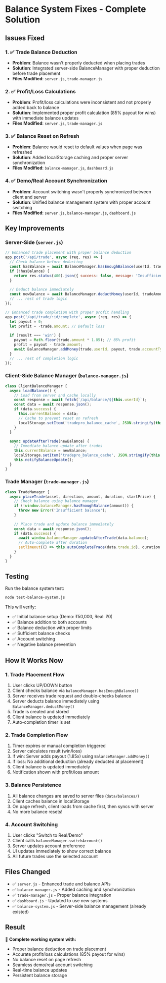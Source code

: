 # Balance System Fixes - Complete Solution

## Issues Fixed

### 1. ✅ Trade Balance Deduction
- **Problem**: Balance wasn't properly deducted when placing trades
- **Solution**: Integrated server-side BalanceManager with proper deduction before trade placement
- **Files Modified**: `server.js`, `trade-manager.js`

### 2. ✅ Profit/Loss Calculations
- **Problem**: Profit/loss calculations were inconsistent and not properly added back to balance
- **Solution**: Implemented proper profit calculation (85% payout for wins) with immediate balance updates
- **Files Modified**: `server.js`, `trade-manager.js`

### 3. ✅ Balance Reset on Refresh
- **Problem**: Balance would reset to default values when page was refreshed
- **Solution**: Added localStorage caching and proper server synchronization
- **Files Modified**: `balance-manager.js`, `dashboard.js`

### 4. ✅ Demo/Real Account Synchronization
- **Problem**: Account switching wasn't properly synchronized between client and server
- **Solution**: Unified balance management system with proper account switching
- **Files Modified**: `server.js`, `balance-manager.js`, `dashboard.js`

## Key Improvements

### Server-Side (`server.js`)
```javascript
// Enhanced trade placement with proper balance deduction
app.post('/api/trade', async (req, res) => {
  // Check balance before deducting
  const hasBalance = await BalanceManager.hasEnoughBalance(userId, tradeAmount, account);
  if (!hasBalance) {
    return res.status(400).json({ success: false, message: 'Insufficient balance' });
  }
  
  // Deduct balance immediately
  const newBalance = await BalanceManager.deductMoney(userId, tradeAmount, account);
  // ... rest of trade logic
});

// Enhanced trade completion with proper profit handling
app.post('/api/trade/:id/complete', async (req, res) => {
  let payout = 0;
  let profit = -trade.amount; // Default loss
  
  if (result === 'win') {
    payout = Math.floor(trade.amount * 1.85); // 85% profit
    profit = payout - trade.amount;
    await BalanceManager.addMoney(trade.userId, payout, trade.accountType);
  }
  // ... rest of completion logic
});
```

### Client-Side Balance Manager (`balance-manager.js`)
```javascript
class ClientBalanceManager {
  async loadBalance() {
    // Load from server and cache locally
    const response = await fetch(`/api/balance/${this.userId}`);
    const data = await response.json();
    if (data.success) {
      this.currentBalance = data;
      // Cache to prevent reset on refresh
      localStorage.setItem('tradepro_balance_cache', JSON.stringify(this.currentBalance));
    }
  }
  
  async updateAfterTrade(newBalance) {
    // Immediate balance update after trades
    this.currentBalance = newBalance;
    localStorage.setItem('tradepro_balance_cache', JSON.stringify(this.currentBalance));
    this.notifyBalanceUpdate();
  }
}
```

### Trade Manager (`trade-manager.js`)
```javascript
class TradeManager {
  async placeTrade(asset, direction, amount, duration, startPrice) {
    // Check balance using balance manager
    if (!window.balanceManager.hasEnoughBalance(amount)) {
      throw new Error('Insufficient balance');
    }
    
    // Place trade and update balance immediately
    const data = await response.json();
    if (data.success) {
      await window.balanceManager.updateAfterTrade(data.balance);
      // Auto-complete after duration
      setTimeout(() => this.autoCompleteTrade(data.trade.id), duration * 1000);
    }
  }
}
```

## Testing

Run the balance system test:
```bash
node test-balance-system.js
```

This will verify:
- ✅ Initial balance setup (Demo: ₹50,000, Real: ₹0)
- ✅ Balance addition to both accounts
- ✅ Balance deduction with proper limits
- ✅ Sufficient balance checks
- ✅ Account switching
- ✅ Negative balance prevention

## How It Works Now

### 1. Trade Placement Flow
1. User clicks UP/DOWN button
2. Client checks balance via `balanceManager.hasEnoughBalance()`
3. Server receives trade request and double-checks balance
4. Server deducts balance immediately using `BalanceManager.deductMoney()`
5. Trade is created and stored
6. Client balance is updated immediately
7. Auto-completion timer is set

### 2. Trade Completion Flow
1. Timer expires or manual completion triggered
2. Server calculates result (win/loss)
3. If win: Server adds payout (1.85x) using `BalanceManager.addMoney()`
4. If loss: No additional deduction (already deducted at placement)
5. Client balance is updated immediately
6. Notification shown with profit/loss amount

### 3. Balance Persistence
1. All balance changes are saved to server files (`data/balances/`)
2. Client caches balance in localStorage
3. On page refresh, client loads from cache first, then syncs with server
4. No more balance resets!

### 4. Account Switching
1. User clicks "Switch to Real/Demo"
2. Client calls `balanceManager.switchAccount()`
3. Server updates account preference
4. UI updates immediately to show correct balance
5. All future trades use the selected account

## Files Changed

- ✅ `server.js` - Enhanced trade and balance APIs
- ✅ `balance-manager.js` - Added caching and synchronization
- ✅ `trade-manager.js` - Proper balance integration
- ✅ `dashboard.js` - Updated to use new systems
- ✅ `balance-system.js` - Server-side balance management (already existed)

## Result

🎉 **Complete working system with:**
- Proper balance deduction on trade placement
- Accurate profit/loss calculations (85% payout for wins)
- No balance reset on page refresh
- Seamless demo/real account switching
- Real-time balance updates
- Persistent balance storage